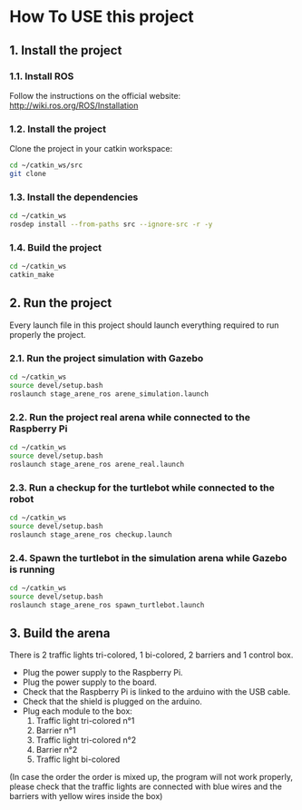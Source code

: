 # How To USE this project
## 1. Install the project
### 1.1. Install ROS
Follow the instructions on the official website: http://wiki.ros.org/ROS/Installation
### 1.2. Install the project
Clone the project in your catkin workspace:
```bash
cd ~/catkin_ws/src
git clone
```
### 1.3. Install the dependencies
```bash
cd ~/catkin_ws
rosdep install --from-paths src --ignore-src -r -y
```
### 1.4. Build the project
```bash
cd ~/catkin_ws
catkin_make
```
## 2. Run the project
Every launch file in this project should launch everything required to run properly the project.
### 2.1. Run the project simulation with Gazebo
```bash
cd ~/catkin_ws
source devel/setup.bash
roslaunch stage_arene_ros arene_simulation.launch
```
### 2.2. Run the project real arena while connected to the Raspberry Pi
```bash
cd ~/catkin_ws
source devel/setup.bash
roslaunch stage_arene_ros arene_real.launch
```

### 2.3. Run a checkup for the turtlebot while connected to the robot
```bash
cd ~/catkin_ws
source devel/setup.bash
roslaunch stage_arene_ros checkup.launch
```

### 2.4. Spawn the turtlebot in the simulation arena while Gazebo is running
```bash
cd ~/catkin_ws
source devel/setup.bash
roslaunch stage_arene_ros spawn_turtlebot.launch
```

## 3. Build the arena
There is 2 traffic lights tri-colored, 1 bi-colored, 2 barriers and 1 control box.
- Plug the power supply to the Raspberry Pi.
- Plug the power supply to the board.
- Check that the Raspberry Pi is linked to the arduino with the USB cable.
- Check that the shield is plugged on the arduino.
- Plug each module to the box:
  1. Traffic light tri-colored n°1
  2. Barrier n°1
  3. Traffic light tri-colored n°2
  4. Barrier n°2
  5. Traffic light bi-colored
   
(In case the order the order is mixed up, the program will not work properly, please check that the traffic lights are connected with blue wires and the barriers with yellow wires inside the box)



